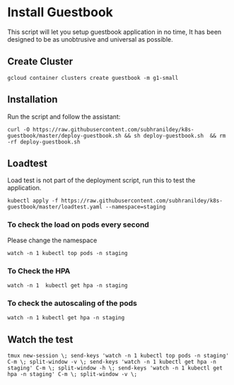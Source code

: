 # Install Guestbook 

This script will let you setup guestbook application in no time,  It has been designed to be as unobtrusive and universal as possible. 


## Create Cluster

`gcloud container clusters create guestbook -m g1-small`

## Installation
Run the script and follow the assistant:

`curl -O https://raw.githubusercontent.com/subhranildey/k8s-guestbook/master/deploy-guestbook.sh && sh deploy-guestbook.sh  && rm -rf deploy-guestbook.sh`

## Loadtest 

Load test is not part of the deployment script, run this to test the application. 

`kubectl apply -f https://raw.githubusercontent.com/subhranildey/k8s-guestbook/master/loadtest.yaml --namespace=staging`

### To check the load on pods every second 

Please change the namespace

 `watch -n 1 kubectl top pods -n staging`

 ### To Check the HPA 

 `watch -n 1  kubectl get hpa -n staging`

 ### To check the autoscaling of the pods

 `watch -n 1 kubectl get hpa -n staging`
 
## Watch the test

 `tmux new-session \; send-keys 'watch -n 1 kubectl top pods -n staging' C-m \; split-window -v \; send-keys 'watch -n 1 kubectl get hpa -n staging' C-m \; split-window -h \; send-keys 'watch -n 1 kubectl get hpa -n staging' C-m \; split-window -v \;`
